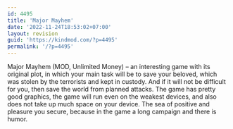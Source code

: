 ```yaml
---
id: 4495
title: 'Major Mayhem'
date: '2022-11-24T18:53:02+07:00'
layout: revision
guid: 'https://kindmod.com/?p=4495'
permalink: '/?p=4495'
---
```


Major Mayhem (MOD, Unlimited Money) – an interesting game with its original plot, in which your main task will be to save your beloved, which was stolen by the terrorists and kept in custody. And if it will not be difficult for you, then save the world from planned attacks. The game has pretty good graphics, the game will run even on the weakest devices, and also does not take up much space on your device. The sea of positive and pleasure you secure, because in the game a long campaign and there is humor.